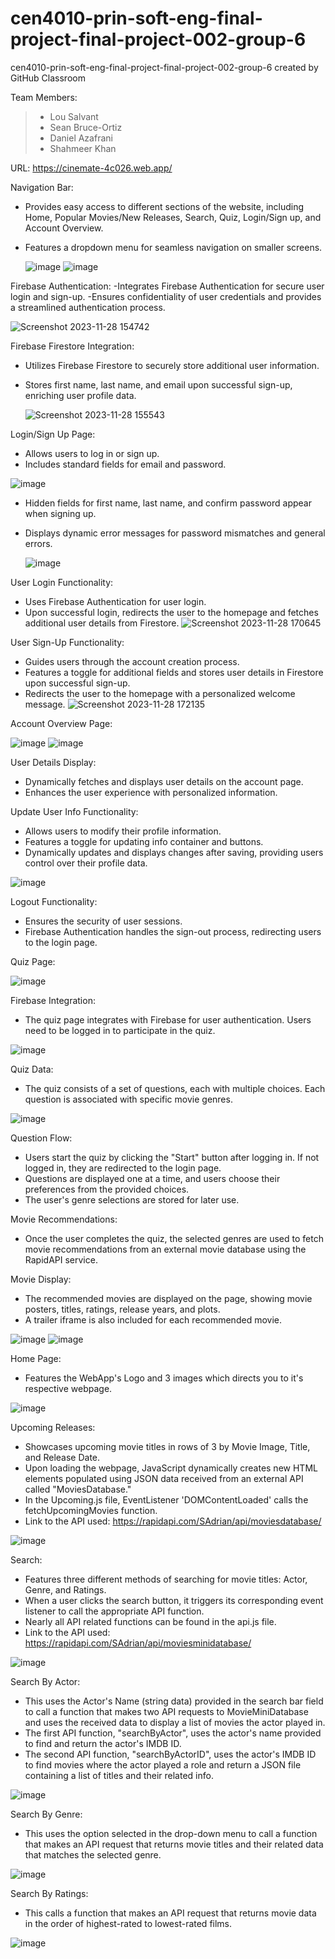 # cen4010-prin-soft-eng-final-project-final-project-002-group-6
cen4010-prin-soft-eng-final-project-final-project-002-group-6 created by GitHub Classroom

Team Members:
>- Lou Salvant
>- Sean Bruce-Ortiz
>- Daniel Azafrani
>- Shahmeer Khan

URL:
https://cinemate-4c026.web.app/

Navigation Bar:
- Provides easy access to different sections of the website, including Home, Popular Movies/New Releases, Search, Quiz, Login/Sign up, and Account Overview.
- Features a dropdown menu for seamless navigation on smaller screens.
  
  ![image](https://github.com/CEN4010-Fall2023-Prin-Soft-Eng/cen4010-prin-soft-eng-final-project-final-project-002-group-6/assets/143464399/af3422e9-107d-44a5-ba4c-8848f85da68c)
  ![image](https://github.com/CEN4010-Fall2023-Prin-Soft-Eng/cen4010-prin-soft-eng-final-project-final-project-002-group-6/assets/143464399/13cfed53-d6de-444b-92da-b1831e087b5c)


Firebase Authentication:
-Integrates Firebase Authentication for secure user login and sign-up.
-Ensures confidentiality of user credentials and provides a streamlined authentication process.

![Screenshot 2023-11-28 154742](https://github.com/CEN4010-Fall2023-Prin-Soft-Eng/cen4010-prin-soft-eng-final-project-final-project-002-group-6/assets/116595993/47389364-bfce-4734-9711-a60258de1169)

Firebase Firestore Integration:
- Utilizes Firebase Firestore to securely store additional user information.
- Stores first name, last name, and email upon successful sign-up, enriching user profile data.

  ![Screenshot 2023-11-28 155543](https://github.com/CEN4010-Fall2023-Prin-Soft-Eng/cen4010-prin-soft-eng-final-project-final-project-002-group-6/assets/116595993/fa85e2ee-d25f-43a8-89ef-c2ac77d4de53)

Login/Sign Up Page:
- Allows users to log in or sign up.
- Includes standard fields for email and password.
  
![image](https://github.com/CEN4010-Fall2023-Prin-Soft-Eng/cen4010-prin-soft-eng-final-project-final-project-002-group-6/assets/143464399/0bac4b53-6e39-4921-ab90-1b5256b9f729)


- Hidden fields for first name, last name, and confirm password appear when signing up.
- Displays dynamic error messages for password mismatches and general errors.
  
  ![image](https://github.com/CEN4010-Fall2023-Prin-Soft-Eng/cen4010-prin-soft-eng-final-project-final-project-002-group-6/assets/143464399/b9adb8b8-1434-4dc8-ad73-221698880141)


User Login Functionality:
- Uses Firebase Authentication for user login.
- Upon successful login, redirects the user to the homepage and fetches additional user details from Firestore.
![Screenshot 2023-11-28 170645](https://github.com/CEN4010-Fall2023-Prin-Soft-Eng/cen4010-prin-soft-eng-final-project-final-project-002-group-6/assets/116595993/7951f599-a2c2-409e-b409-c0141f80097b)

User Sign-Up Functionality:
- Guides users through the account creation process.
- Features a toggle for additional fields and stores user details in Firestore upon successful sign-up.
- Redirects the user to the homepage with a personalized welcome message.
![Screenshot 2023-11-28 172135](https://github.com/CEN4010-Fall2023-Prin-Soft-Eng/cen4010-prin-soft-eng-final-project-final-project-002-group-6/assets/116595993/0e43b9bf-52d0-47d9-8c21-8480d04b6369)

Account Overview Page:

![image](https://github.com/CEN4010-Fall2023-Prin-Soft-Eng/cen4010-prin-soft-eng-final-project-final-project-002-group-6/assets/143464399/906005b9-e696-44c5-9d76-fab515a388d1)
![image](https://github.com/CEN4010-Fall2023-Prin-Soft-Eng/cen4010-prin-soft-eng-final-project-final-project-002-group-6/assets/143464399/ca3c9001-bd6a-4906-9aa3-e1c25e9b5546)


User Details Display:
- Dynamically fetches and displays user details on the account page.
- Enhances the user experience with personalized information.

Update User Info Functionality:
- Allows users to modify their profile information.
- Features a toggle for updating info container and buttons.
- Dynamically updates and displays changes after saving, providing users control over their profile data.

![image](https://github.com/CEN4010-Fall2023-Prin-Soft-Eng/cen4010-prin-soft-eng-final-project-final-project-002-group-6/assets/143464399/77b2cfba-74a3-497d-bc75-189b633fb0e6)


Logout Functionality:
- Ensures the security of user sessions.
- Firebase Authentication handles the sign-out process, redirecting users to the login page.

Quiz Page:

![image](https://github.com/CEN4010-Fall2023-Prin-Soft-Eng/cen4010-prin-soft-eng-final-project-final-project-002-group-6/assets/143464399/3fa167ae-05f8-459e-91fc-f11ee10a47c2)


Firebase Integration:
- The quiz page integrates with Firebase for user authentication. Users need to be logged in to participate in the quiz.

![image](https://github.com/CEN4010-Fall2023-Prin-Soft-Eng/cen4010-prin-soft-eng-final-project-final-project-002-group-6/assets/143464399/d50201a2-0038-425f-84d0-c9c19a0877d0)


Quiz Data:
- The quiz consists of a set of questions, each with multiple choices. Each question is associated with specific movie genres.

![image](https://github.com/CEN4010-Fall2023-Prin-Soft-Eng/cen4010-prin-soft-eng-final-project-final-project-002-group-6/assets/143464399/5ca3f2eb-81bf-4905-957f-f44f2007c04f)


Question Flow:
- Users start the quiz by clicking the "Start" button after logging in. If not logged in, they are redirected to the login page.
- Questions are displayed one at a time, and users choose their preferences from the provided choices.
- The user's genre selections are stored for later use.

Movie Recommendations:
- Once the user completes the quiz, the selected genres are used to fetch movie recommendations from an external movie database using the RapidAPI service.

Movie Display:
- The recommended movies are displayed on the page, showing movie posters, titles, ratings, release years, and plots.
- A trailer iframe is also included for each recommended movie.

![image](https://github.com/CEN4010-Fall2023-Prin-Soft-Eng/cen4010-prin-soft-eng-final-project-final-project-002-group-6/assets/143464399/64cf03d6-9bb5-42a3-a733-126bbbb03c29)
![image](https://github.com/CEN4010-Fall2023-Prin-Soft-Eng/cen4010-prin-soft-eng-final-project-final-project-002-group-6/assets/143464399/74f977e4-1258-45a8-8b5a-05a09666bf52)


Home Page:
- Features the WebApp's Logo and 3 images which directs you to it's respective webpage. 

![image](https://github.com/CEN4010-Fall2023-Prin-Soft-Eng/cen4010-prin-soft-eng-final-project-final-project-002-group-6/assets/143464399/69bd1c02-1b51-474d-a127-9420c9232f13)


Upcoming Releases:
- Showcases upcoming movie titles in rows of 3 by Movie Image, Title, and Release Date.
- Upon loading the webpage, JavaScript dynamically creates new HTML elements populated using JSON data received from an external API called "MoviesDatabase."
- In the Upcoming.js file, EventListener 'DOMContentLoaded' calls the fetchUpcomingMovies function. 
- Link to the API used: https://rapidapi.com/SAdrian/api/moviesdatabase/

![image](https://github.com/CEN4010-Fall2023-Prin-Soft-Eng/cen4010-prin-soft-eng-final-project-final-project-002-group-6/assets/143464399/e71953ac-6ad9-46ab-8e4e-bc812673e455)


Search:
- Features three different methods of searching for movie titles: Actor, Genre, and Ratings. 
- When a user clicks the search button, it triggers its corresponding event listener to call the appropriate API function.  
- Nearly all API related functions can be found in the api.js file.  
- Link to the API used: https://rapidapi.com/SAdrian/api/moviesminidatabase/

![image](https://github.com/CEN4010-Fall2023-Prin-Soft-Eng/cen4010-prin-soft-eng-final-project-final-project-002-group-6/assets/143464399/73eb9e9c-466a-4cc8-9f43-9a4c6f584712)


Search By Actor:
- This uses the Actor's Name (string data) provided in the search bar field to call a function that makes two API requests to MovieMiniDatabase and uses the received data to display a list of movies the actor played in.
- The first API function, "searchByActor", uses the actor's name provided to find and return the actor's IMDB ID.
- The second API function, "searchByActorID", uses the actor's IMDB ID to find movies where the actor played a role and return a JSON file containing a list of titles and their related info.

 ![image](https://github.com/CEN4010-Fall2023-Prin-Soft-Eng/cen4010-prin-soft-eng-final-project-final-project-002-group-6/assets/143464399/aa6468f0-dcda-4487-a7c7-5f2a1851a802)


Search By Genre:
- This uses the option selected in the drop-down menu to call a function that makes an API request that returns movie titles and their related data that matches the selected genre.
  
![image](https://github.com/CEN4010-Fall2023-Prin-Soft-Eng/cen4010-prin-soft-eng-final-project-final-project-002-group-6/assets/143464399/872e918b-e233-4478-849b-dc8c39a676d3)


Search By Ratings:
- This calls a function that makes an API request that returns movie data in the order of highest-rated to lowest-rated films.
  
![image](https://github.com/CEN4010-Fall2023-Prin-Soft-Eng/cen4010-prin-soft-eng-final-project-final-project-002-group-6/assets/143464399/6b415aa6-00f5-4eb7-bca2-9f30e3147d42)











